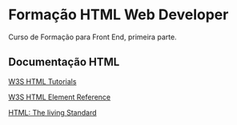 # Formação HTML Web Developer

Curso de Formação para Front End, primeira parte.

## Documentação HTML


[W3S HTML Tutorials](https://www.w3schools.com/html/)

[W3S HTML Element Reference](https://www.w3schools.com/tags/default.asp)

[HTML: The living Standard](https://html.spec.whatwg.org/dev/)
